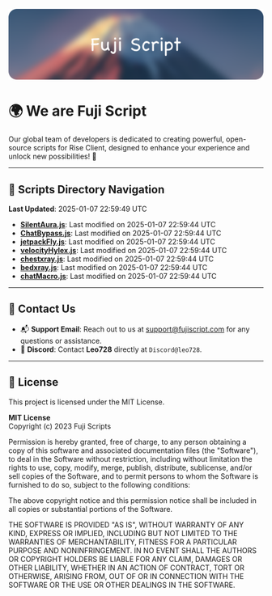 ![Banner](.github/b.webp)

# 🌍 **We are Fuji Script**

Our global team of developers is dedicated to creating powerful, open-source scripts for Rise Client, designed to enhance your experience and unlock new possibilities! 🌟

---
<!-- SCRIPTS_NAVIGATION_START -->
## 📂 **Scripts Directory Navigation**

**Last Updated**: 2025-01-07 22:59:49 UTC

- **[SilentAura.js](scripts/SilentAura.js)**: Last modified on 2025-01-07 22:59:44 UTC
- **[ChatBypass.js](scripts/ChatBypass.js)**: Last modified on 2025-01-07 22:59:44 UTC
- **[jetpackFly.js](scripts/jetpackFly.js)**: Last modified on 2025-01-07 22:59:44 UTC
- **[velocityHylex.js](scripts/velocityHylex.js)**: Last modified on 2025-01-07 22:59:44 UTC
- **[chestxray.js](scripts/chestxray.js)**: Last modified on 2025-01-07 22:59:44 UTC
- **[bedxray.js](scripts/bedxray.js)**: Last modified on 2025-01-07 22:59:44 UTC
- **[chatMacro.js](scripts/chatMacro.js)**: Last modified on 2025-01-07 22:59:44 UTC

<!-- SCRIPTS_NAVIGATION_END -->

---

## 💬 **Contact Us**  
- 📬 **Support Email**: Reach out to us at [support@fujiscript.com](mailto:support@fujiscript.com) for any questions or assistance.  
- 💬 **Discord**: Contact **Leo728** directly at `Discord@leo728`.

---

## 📜 **License**

This project is licensed under the MIT License.  

**MIT License**  
Copyright (c) 2023 Fuji Scripts  

Permission is hereby granted, free of charge, to any person obtaining a copy of this software and associated documentation files (the "Software"), to deal in the Software without restriction, including without limitation the rights to use, copy, modify, merge, publish, distribute, sublicense, and/or sell copies of the Software, and to permit persons to whom the Software is furnished to do so, subject to the following conditions:  

The above copyright notice and this permission notice shall be included in all copies or substantial portions of the Software.  

THE SOFTWARE IS PROVIDED "AS IS", WITHOUT WARRANTY OF ANY KIND, EXPRESS OR IMPLIED, INCLUDING BUT NOT LIMITED TO THE WARRANTIES OF MERCHANTABILITY, FITNESS FOR A PARTICULAR PURPOSE AND NONINFRINGEMENT. IN NO EVENT SHALL THE AUTHORS OR COPYRIGHT HOLDERS BE LIABLE FOR ANY CLAIM, DAMAGES OR OTHER LIABILITY, WHETHER IN AN ACTION OF CONTRACT, TORT OR OTHERWISE, ARISING FROM, OUT OF OR IN CONNECTION WITH THE SOFTWARE OR THE USE OR OTHER DEALINGS IN THE SOFTWARE.  
